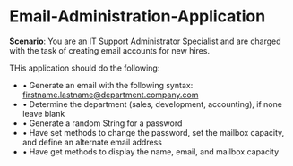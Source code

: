 # Email-Administration-Application

**Scenario**: You are an IT Support Administrator Specialist and are charged with the task of creating email accounts for new hires.

THis application should do the following:
* • Generate an email with the following syntax: firstname.lastname@department.company.com
* • Determine the department (sales, development, accounting), if none leave blank
* • Generate a random String for a password
* • Have set methods to change the password, set the mailbox capacity, and define an alternate email address
* • Have get methods to display the name, email, and mailbox.capacity
